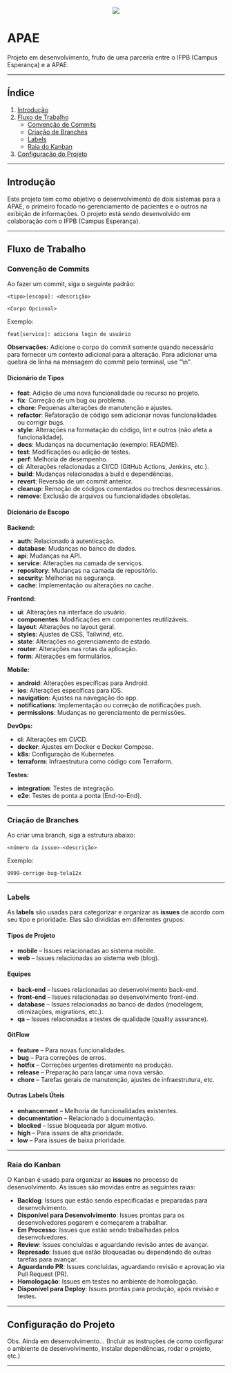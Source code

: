 <p align="center">
  <img src="https://github.com/user-attachments/assets/be92f146-a67b-42bd-8d77-e4e1c02e581a" />
</p>

# APAE

Projeto em desenvolvimento, fruto de uma parceria entre o IFPB (Campus Esperança) e a APAE.

---

## Índice

1. [Introdução](#introdução)
2. [Fluxo de Trabalho](#fluxo-de-trabalho)
   - [Convenção de Commits](#convenção-de-commits)
   - [Criação de Branches](#criação-de-branches)
   - [Labels](#labels)
   - [Raia do Kanban](#raia-do-kanban)
3. [Configuração do Projeto](#configuração-do-projeto)

---

## Introdução

Este projeto tem como objetivo o desenvolvimento de dois sistemas para a APAE, o primeiro focado no gerenciamento de pacientes e o outros na exibição de informações. O projeto está sendo desenvolvido em colaboração com o IFPB (Campus Esperança).

---

## Fluxo de Trabalho

### Convenção de Commits

Ao fazer um commit, siga o seguinte padrão:

    <tipo>[escopo]: <descrição>

    <Corpo Opcional>

Exemplo:

    feat[service]: adiciona login de usuário

**Observações:** Adicione o corpo do commit somente quando necessário para fornecer um contexto adicional para a alteração. Para adicionar uma quebra de linha na mensagem do commit pelo terminal, use "\n".

#### Dicionário de Tipos

- **feat**: Adição de uma nova funcionalidade ou recurso no projeto.
- **fix**: Correção de um bug ou problema.
- **chore**: Pequenas alterações de manutenção e ajustes.
- **refactor**: Refatoração de código sem adicionar novas funcionalidades ou corrigir bugs.
- **style**: Alterações na formatação do código, lint e outros (não afeta a funcionalidade).
- **docs**: Mudanças na documentação (exemplo: README).
- **test**: Modificações ou adição de testes.
- **perf**: Melhoria de desempenho.
- **ci**: Alterações relacionadas a CI/CD (GitHub Actions, Jenkins, etc.).
- **build**: Mudanças relacionadas a build e dependências.
- **revert**: Reversão de um commit anterior.
- **cleanup**: Remoção de códigos comentados ou trechos desnecessários.
- **remove**: Exclusão de arquivos ou funcionalidades obsoletas.

#### Dicionário de Escopo

**Backend:**
- **auth**: Relacionado à autenticação.
- **database**: Mudanças no banco de dados.
- **api**: Mudanças na API.
- **service**: Alterações na camada de serviços.
- **repository**: Mudanças na camada de repositório.
- **security**: Melhorias na segurança.
- **cache**: Implementação ou alterações no cache.

**Frontend:**
- **ui**: Alterações na interface do usuário.
- **componentes**: Modificações em componentes reutilizáveis.
- **layout**: Alterações no layout geral.
- **styles**: Ajustes de CSS, Tailwind, etc.
- **state**: Alterações no gerenciamento de estado.
- **router**: Alterações nas rotas da aplicação.
- **form**: Alterações em formulários.

**Mobile:**
- **android**: Alterações específicas para Android.
- **ios**: Alterações específicas para iOS.
- **navigation**: Ajustes na navegação do app.
- **notifications**: Implementação ou correção de notificações push.
- **permissions**: Mudanças no gerenciamento de permissões.

**DevOps:**
- **ci**: Alterações em CI/CD.
- **docker**: Ajustes em Docker e Docker Compose.
- **k8s**: Configuração de Kubernetes.
- **terraform**: Infraestrutura como código com Terraform.

**Testes:**
- **integration**: Testes de integração.
- **e2e**: Testes de ponta a ponta (End-to-End).

---

### Criação de Branches

Ao criar uma branch, siga a estrutura abaixo:

    <número da issue>-<descrição>

Exemplo:

    9999-corrige-bug-tela12x

---

### Labels

As **labels** são usadas para categorizar e organizar as **issues** de acordo com seu tipo e prioridade. Elas são divididas em diferentes grupos:

#### Tipos de Projeto

- **mobile** – Issues relacionadas ao sistema mobile.
- **web** – Issues relacionadas ao sistema web (blog).

#### Equipes

- **back-end** – Issues relacionadas ao desenvolvimento back-end.
- **front-end** – Issues relacionadas ao desenvolvimento front-end.
- **database** – Issues relacionadas ao banco de dados (modelagem, otimizações, migrations, etc.).
- **qa** – Issues relacionadas a testes de qualidade (quality assurance).

#### GitFlow

- **feature** – Para novas funcionalidades.
- **bug** – Para correções de erros.
- **hotfix** – Correções urgentes diretamente na produção.
- **release** – Preparação para lançar uma nova versão.
- **chore** – Tarefas gerais de manutenção, ajustes de infraestrutura, etc.

#### Outras Labels Úteis

- **enhancement** – Melhoria de funcionalidades existentes.
- **documentation** – Relacionado à documentação.
- **blocked** – Issue bloqueada por algum motivo.
- **high** – Para issues de alta prioridade.
- **low** – Para issues de baixa prioridade.

---

### Raia do Kanban

O Kanban é usado para organizar as **issues** no processo de desenvolvimento. As issues são movidas entre as seguintes raias:

- **Backlog**: Issues que estão sendo especificadas e preparadas para desenvolvimento.
- **Disponível para Desenvolvimento**: Issues prontas para os desenvolvedores pegarem e começarem a trabalhar.
- **Em Processo**: Issues que estão sendo trabalhadas pelos desenvolvedores.
- **Review**: Issues concluídas e aguardando revisão antes de avançar.
- **Represado**: Issues que estão bloqueadas ou dependendo de outras tarefas para avançar.
- **Aguardando PR**: Issues concluídas, aguardando revisão e aprovação via Pull Request (PR).
- **Homologação**: Issues em testes no ambiente de homologação.
- **Disponível para Deploy**: Issues prontas para produção, após revisão e testes.

---

## Configuração do Projeto

Obs. Ainda em desenvolvimento...
(Incluir as instruções de como configurar o ambiente de desenvolvimento, instalar dependências, rodar o projeto, etc.)

---
